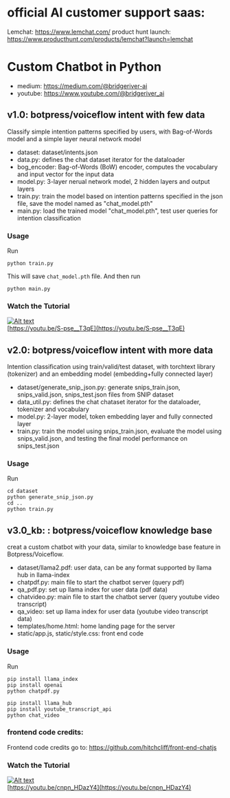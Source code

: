 # official AI customer support saas:
Lemchat: https://www.lemchat.com/
product hunt launch: https://www.producthunt.com/products/lemchat?launch=lemchat

# Custom Chatbot in Python
- medium: https://medium.com/@bridgeriver-ai
- youtube: https://www.youtube.com/@bridgeriver_ai

## v1.0: botpress/voiceflow intent with few data
Classify simple intention patterns specified by users, with Bag-of-Words model and a simple layer neural network model
- dataset: dataset/intents.json
- data.py: defines the chat dataset iterator for the dataloader
- bog_encoder: Bag-of-Words (BoW) encoder, computes the vocabulary and input vector for the input data
- model.py: 3-layer nerual network model, 2 hidden layers and output layers
- train.py: train the model based on intention patterns specified in the json file, save the model named as "chat_model.pth"
- main.py: load the trained model "chat_model.pth", test user queries for intention classification

### Usage
Run
```console
python train.py
```
This will save `chat_model.pth` file. And then run
```console
python main.py
```

### Watch the Tutorial
[![Alt text](http://i3.ytimg.com/vi/S-pse__T3qE/hqdefault.jpg)](https://youtu.be/S-pse__T3qE)  
[https://youtu.be/S-pse__T3qE](https://youtu.be/S-pse__T3qE)


## v2.0: botpress/voiceflow intent with more data
Intention classification using train/valid/test dataset, with torchtext library (tokenizer) and an embedding model (embedding+fully connected layer)
- dataset/generate_snip_json.py: generate snips_train.json, snips_valid.json, snips_test.json files from SNIP dataset
- data_util.py: defines the chat chataset iterator for the dataloader, tokenizer and vocabulary
- model.py: 2-layer model, token embedding layer and fully connected layer
- train.py: train the model using snips_train.json, evaluate the model using snips_valid.json, and testing the final model performance on snips_test.json 

### Usage
Run
```console
cd dataset
python generate_snip_json.py
cd ..
python train.py
```


## v3.0_kb: : botpress/voiceflow knowledge base
creat a custom chatbot with your data, similar to knowledge base feature in Botpress/Voiceflow.
- dataset/llama2.pdf: user data, can be any format supported by llama hub in llama-index
- chatpdf.py: main file to start the chatbot server (query pdf)
- qa_pdf.py: set up llama index for user data (pdf data)
- chatvideo.py: main file to start the chatbot server (query youtube video transcript)
- qa_video: set up llama index for user data (youtube video transcript data)
- templates/home.html: home landing page for the server
- static/app.js, static/style.css: front end code

### Usage
Run
```console
pip install llama_index
pip install openai
python chatpdf.py

pip install llama_hub
pip install youtube_transcript_api
python chat_video
```

### frontend code credits:
Frontend code credits go to:
https://github.com/hitchcliff/front-end-chatjs

### Watch the Tutorial
[![Alt text](http://i3.ytimg.com/vi/cnpn_HDazY4/hqdefault.jpg)](https://youtu.be/cnpn_HDazY4)  
[https://youtu.be/cnpn_HDazY4](https://youtu.be/cnpn_HDazY4)
